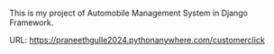 This is my project of Automobile Management System in Django Framework.

URL: https://praneethgulle2024.pythonanywhere.com/customerclick
